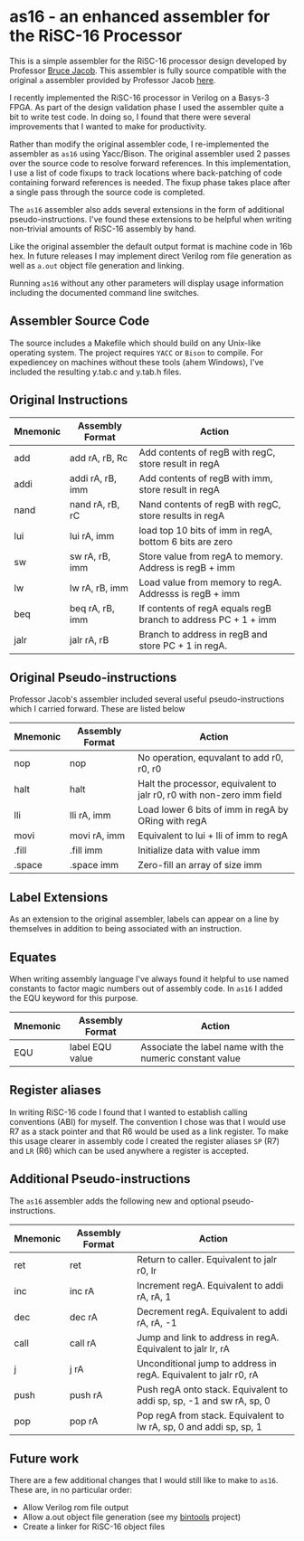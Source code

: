 # as16 - an enhanced assembler for the RiSC-16 Processor

This is a simple assembler for the RiSC-16 processor design developed by
Professor [Bruce Jacob](https://user.eng.umd.edu/~blj/RiSC/). This assembler is
fully source compatible with the original `a` assembler provided 
by Professor Jacob [here](https://user.eng.umd.edu/~blj/RiSC/a.c).

I recently implemented the RiSC-16 processor in Verilog on a Basys-3 FPGA. 
As part of the design validation phase I used the assembler quite a bit to 
write test code. In doing so, I found that there were several improvements 
that I wanted to make for productivity.

Rather than modify the original assembler code, I re-implemented the assembler 
as `as16` using Yacc/Bison. The original assembler used 2 passes over the 
source code to resolve forward references. In this implementation, I use a list 
of code fixups to track locations where back-patching of code containing 
forward references is needed. The fixup phase takes place after a single pass 
through the source code is completed.

The `as16` assembler also adds several extensions in the form of 
additional pseudo-instructions. I've found these extensions to be helpful when
writing non-trivial amounts of RiSC-16 assembly by hand.

Like the original assembler the default output format is machine code in 16b hex.
In future releases I may implement direct Verilog rom file generation as well as
`a.out` object file generation and linking.

Running `as16` without any other parameters will display usage information 
including the documented command line switches.

## Assembler Source Code

The source includes a Makefile which should build on any Unix-like operating 
system. The project requires `YACC` or `Bison` to compile. For expediencey on 
machines without these tools (ahem Windows), I've included the resulting 
y.tab.c and y.tab.h files.

## Original Instructions

Mnemonic | Assembly Format | Action
---------|-----------------|-------
add | add rA, rB, Rc | Add contents of regB with regC, store result in regA
addi | addi rA, rB, imm | Add contents of regB with imm, store result in regA
nand | nand rA, rB, rC | Nand contents of regB with regC, store results in regA
lui | lui rA, imm | load top 10 bits of imm in regA, bottom 6 bits are zero
sw | sw rA, rB, imm | Store value from regA to memory. Address is regB + imm
lw | lw rA, rB, imm | Load value from memory to regA. Addresss is regB + imm
beq | beq rA, rB, imm | If contents of regA equals regB branch to address PC + 1 + imm
jalr | jalr rA, rB | Branch to address in regB and store PC + 1 in regA.

## Original Pseudo-instructions

Professor Jacob's assembler included several useful pseudo-instructions which I carried
forward. These are listed below

Mnemonic | Assembly Format | Action
---------|-----------------|-------
nop | nop | No operation, equvalant to add r0, r0, r0
halt | halt | Halt the processor, equivalent to jalr r0, r0 with non-zero imm field
lli | lli rA, imm | Load lower 6 bits of imm in regA by ORing with regA
movi | movi rA, imm | Equivalent to lui + lli of imm to regA
.fill | .fill imm | Initialize data with value imm
.space | .space imm | Zero-fill an array of size imm

## Label Extensions

As an extension to the original assembler, labels can appear on a line by themselves 
in addition to being associated with an instruction.

## Equates

When writing assembly language I've always found it helpful to use named 
constants to factor magic numbers out of assembly code. In `as16` I added the EQU
keyword for this purpose.

Mnemonic | Assembly Format | Action
---------|-----------------|-------
EQU | label EQU value | Associate the label name with the numeric constant value

## Register aliases

In writing RiSC-16 code I found that I wanted to establish calling conventions 
(ABI) for myself. The convention I chose was that I would use R7 as a stack 
pointer and that R6 would be used as a link register. To make this usage 
clearer in assembly code I created the register aliases `SP` (R7) and `LR` (R6)
which can be used anywhere a register is accepted.

## Additional Pseudo-instructions

The `as16` assembler adds the following new and optional pseudo-instructions.

Mnemonic | Assembly Format | Action
---------|-----------------|-------
ret | ret | Return to caller. Equivalent to jalr r0, lr
inc | inc rA | Increment regA. Equivalent to addi rA, rA, 1
dec | dec rA | Decrement regA. Equivalent to addi rA, rA, -1
call | call rA | Jump and link to address in regA. Equivalent to jalr lr, rA
j | j rA | Unconditional jump to address in regA. Equivalent to jalr r0, rA
push | push rA | Push regA onto stack. Equivalent to addi sp, sp, -1 and sw rA, sp, 0
pop | pop rA | Pop regA from stack. Equivalent to lw rA, sp, 0 and addi sp, sp, 1

## Future work

There are a few additional changes that I would still like to make to `as16`. These are,
in no particular order:

* Allow Verilog rom file output 
* Allow a.out object file generation (see my [bintools](https://github.com/mseminatore/bintools) project)
* Create a linker for RiSC-16 object files

